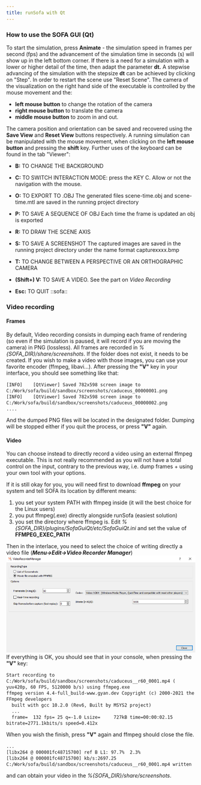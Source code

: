 ```yaml
---
title: runSofa with Qt
---
```




### How to use the SOFA GUI (Qt)

To start the simulation, press **Animate** - the simulation speed in
frames per second (fps) and the advancement of the simulation time in
seconds (s) will show up in the left bottom corner. If there is a need
for a simulation with a lower or higher detail of the time, then adapt
the parameter **dt.** A stepwise advancing of the simulation with the
stepsize **dt** can be achieved by clicking on "Step". In order to restart
the scene use "Reset Scene". The camera of the visualization on the
right hand side of the executable is controlled by the mouse movement
and the:

-   **left mouse button** to change the rotation of the camera
-   **right mouse button** to translate the camera
-   **middle mouse button** to zoom in and out.

The camera position and orientation can be saved and recovered using the
**Save View** and **Reset View** buttons respectively. A running simulation
can be manipulated with the mouse movement, when clicking on the **left
mouse button** and pressing the **shift** key. Further uses of the keyboard can be found in
the tab "Viewer":

-   **B:** TO CHANGE THE BACKGROUND
-   **C:** TO SWITCH INTERACTION MODE: press the KEY C. Allow or not the
    navigation with the mouse.
-   **O:** TO EXPORT TO .OBJ The generated files scene-time.obj and
    scene-time.mtl are saved in the running project directory
-   **P:** TO SAVE A SEQUENCE OF OBJ Each time the frame is updated an
    obj is exported
-   **R:** TO DRAW THE SCENE AXIS
-   **S:** TO SAVE A SCREENSHOT The captured images are saved in the
    running project directory under the name format capturexxxx.bmp
-   **T:** TO CHANGE BETWEEN A PERSPECTIVE OR AN ORTHOGRAPHIC CAMERA
-   **(Shift+) V:** TO SAVE A VIDEO. See the part on *Video Recording*
   
-   **Esc:** TO QUIT ::sofa::

### Video recording
#### Frames
By default, Video recording consists in dumping each frame of rendering (so even if the simulation is paused, it will record if you are moving the camera) in PNG (lossless). All frames are recorded in *%{SOFA\_DIR}/share/screenshots*. If the folder does not exist, it needs to be created. If you wish to make a video with those images, you can use your favorite encoder (ffmpeg, libavi...).
After pressing the **"V"** key in your interface, you should see something like that:
```shell
[INFO]    [QtViewer] Saved 782x598 screen image to C:/Work/sofa/build/sandbox/screenshots/caduceus_00000001.png
[INFO]    [QtViewer] Saved 782x598 screen image to C:/Work/sofa/build/sandbox/screenshots/caduceus_00000002.png
....
```
And the dumped PNG files will be located in the designated folder.
Dumping will be stopped either if you quit the process, or press **"V"** again.

#### Video

You can choose instead to directly record a video using an external ffmpeg executable. This is not really recommended as you will not have a total control on the input, contrary to the previous way, i.e. dump frames + using your own tool with your options.

If it is still okay for you, you will need first to download **ffmpeg** on your system and tell SOFA its location by different means:
1. you set your system PATH with ffmpeg inside (it will the best choice for the Linux users)
2. you put ffmpeg(.exe) directly alongside runSofa (easiest solution)
3. you set the directory where ffmpeg is. Edit *%{SOFA\_DIR}/plugins/SofaGuiQt/etc/SofaGuiQt.ini* and set the value of **FFMPEG_EXEC_PATH**

Then in the interlace, you need to select the choice of writing directly a video file (***Menu->Edit->Video Recorder Manager***)
![](https://raw.githubusercontent.com/sofa-framework/doc/master/images/usingSOFA/videorecordmenu.png)
If everything is OK, you should see that in your console, when pressing the **"V"** key:
```shell
Start recording to C:/Work/sofa/build/sandbox/screenshots/caduceus__r60_0001.mp4 ( yuv420p, 60 FPS, 5120000 b/s) using ffmpeg.exe
ffmpeg version 4.4-full_build-www.gyan.dev Copyright (c) 2000-2021 the FFmpeg developers
  built with gcc 10.2.0 (Rev6, Built by MSYS2 project)
  ...
  frame=  132 fps= 25 q=-1.0 Lsize=     727kB time=00:00:02.15 bitrate=2771.1kbits/s speed=0.412x
```
When you wish the finish, press **"V"** again and ffmpeg should close the file.
```shell
...
[libx264 @ 000001fc48715700] ref B L1: 97.7%  2.3%
[libx264 @ 000001fc48715700] kb/s:2697.25
C:/Work/sofa/build/sandbox/screenshots/caduceus__r60_0001.mp4 written
```
and can obtain your video in the *%{SOFA\_DIR}/share/screenshots*.


